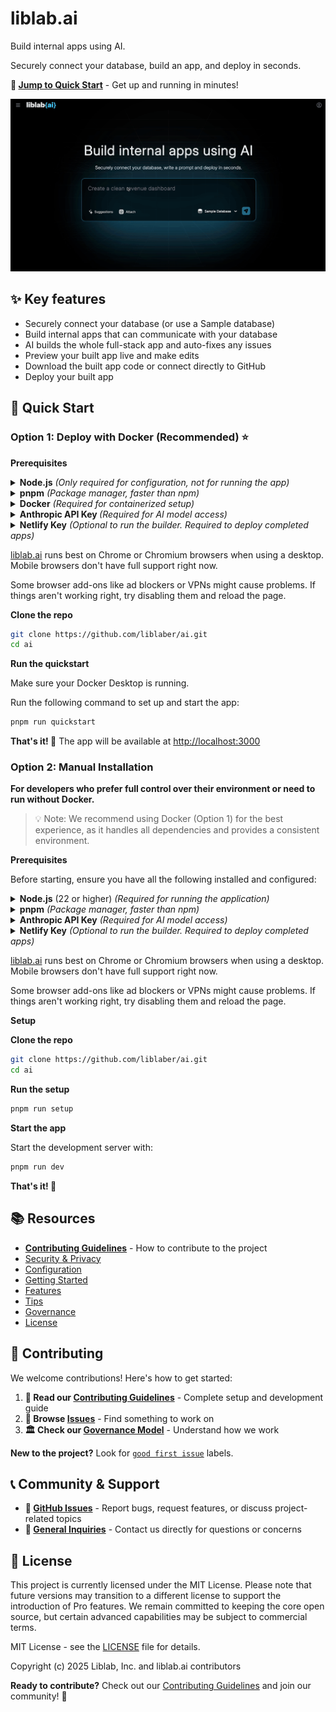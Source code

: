 # liblab.ai

Build internal apps using AI.

Securely connect your database, build an app, and deploy in seconds.

**🚀 [Jump to Quick Start](#-quick-start)** - Get up and running in minutes!

![Alt text](https://github.com/liblaber/ai/raw/main/assets/videos/liblab-ai-demo.gif)

## **✨ Key features**

- Securely connect your database (or use a Sample database)
- Build internal apps that can communicate with your database
- AI builds the whole full-stack app and auto-fixes any issues
- Preview your built app live and make edits
- Download the built app code or connect directly to GitHub
- Deploy your built app

## **🚀 Quick Start**

### **Option 1: Deploy with Docker (Recommended) ⭐**

**Prerequisites**

<details>
  <summary><b>Node.js</b> <em>(Only required for configuration, not for running the app)</em></summary>

Node.js is a program that helps your computer run certain types of applications. You'll need it to set up this project, but don't worry - it's free and easy to install!

<strong>📱 macOS (Mac computers)</strong>

**Option 1: Simple download (Recommended for beginners)**

1. Open your web browser and go to [nodejs.org](https://nodejs.org/)
2. You'll see two download buttons - click the one that says "LTS" (it's the safer, more stable version)
3. The file will download automatically
4. Double-click the downloaded file (it will end in .pkg)
5. Follow the installation wizard - just click "Continue" and "Install" when prompted
6. Enter your computer password when asked

**Option 2: Using Homebrew**

1. Open Terminal
2. Copy and paste this command: `brew install node`
3. Press Enter and wait for it to finish

<strong>🪟 Windows</strong>

**Option 1: Simple download (Recommended for beginners)**

1. Open your web browser and go to [nodejs.org](https://nodejs.org/)
2. You'll see two download buttons - click the one that says "LTS" (it's the safer, more stable version)
3. The file will download automatically
4. Find the downloaded file (usually in your Downloads folder) and double-click it
5. Follow the installation wizard - just click "Next" and "Install" when prompted
6. Click "Finish" when done

<strong>🐧 Linux</strong>

**Ubuntu/Debian (most common Linux versions)**

1. Open Terminal (press Ctrl + Alt + T)
2. Copy and paste this command: `sudo apt update && sudo apt install nodejs npm`
3. Press Enter and type your password when asked
4. Type "Y" and press Enter to confirm

**Other Linux versions**

1. Open Terminal
2. Copy and paste this command: `sudo snap install node --classic`
3. Press Enter and type your password when asked

<strong>✅ How to check if it worked</strong>

After installation, you can verify it worked:

1. Open Terminal (Mac/Linux) or Command Prompt (Windows)
2. Type: `node --version` and press Enter
3. You should see something like "v22.0.0" or higher
4. Type: `npm --version` and press Enter
5. You should see a version number like "9.6.7"

<strong>❓ Need help?</strong>

- **Windows users:** If you get an error about "node is not recognized", restart your computer after installation or refer to the [official Windows guide](https://learn.microsoft.com/en-us/windows/dev-environment/javascript/nodejs-on-windows)
- **Mac users:** If you get a security warning, go to System Preferences > Security & Privacy and click "Allow"
- **Linux users:** If you get a permission error, make sure to type `sudo` before the commands

</details>

<details>
  <summary><b>pnpm</b> <em>(Package manager, faster than npm)</em></summary>

```bash
# Install pnpm globally
npm install -g pnpm

# Verify installation
pnpm --version
```

</details>

<details>
  <summary><b>Docker</b> <em>(Required for containerized setup)</em></summary>

Install Docker Desktop from [docker.com/get-started](https://www.docker.com/get-started/)

**Verify the Installation**

```bash
docker --version
docker-compose --version
```

</details>

<details>
  <summary><b>Anthropic API Key </b><em>(Required for AI model access)</em></summary>

<strong>Step 1: Create an Anthropic Account</strong>

1. Go to [console.anthropic.com/signup](https://console.anthropic.com/signup)
2. Create an account
3. Verify your email

<strong>Step 2: Generate an API Key</strong> 4. Go to [console.anthropic.com/settings/keys](https://console.anthropic.com/settings/keys) 5. Click "Create Key" 6. Give it a name (e.g., "liblab-ai") 7. Copy the API key (starts with `sk-ant-`)

<strong>Step 3: Save your API Key</strong>
Add this to your `.env` file during setup, but keep it handy:

```bash
ANTHROPIC_API_KEY=sk-ant-your-api-key-here
```

</details>

<details>
  <summary><b>Netlify Key</b> <em>(Optional to run the builder. Required to deploy completed apps)</em></summary>

<strong>Step 1: Create a Netlify account</strong>

1. Go to [netlify.com](https://netlify.com/)
2. Sign up for a free account

<strong>Step 2: Generate an auth token</strong> 3. Go to User Settings &gt; Applications &gt; New access token 4. Generate and copy your token

<strong>Step 3: Add the token to your .env file</strong>

```bash
NETLIFY_AUTH_TOKEN=your-token-here
```

Once configured, you can deploy any app you generate through liblab.ai to Netlify using the deploy option in the UI.

</details>

[liblab.ai](http://liblab.ai/) runs best on Chrome or Chromium browsers when using a desktop. Mobile browsers don't have full support right now.

Some browser add-ons like ad blockers or VPNs might cause problems. If things aren't working right, try disabling them and reload the page.

**Clone the repo**

```bash
git clone https://github.com/liblaber/ai.git
cd ai
```

**Run the quickstart**

Make sure your Docker Desktop is running.

Run the following command to set up and start the app:

```bash
pnpm run quickstart
```

**That's it! 🎉** The app will be available at [http://localhost:3000](http://localhost:3000/)

### **Option 2: Manual Installation**

**For developers who prefer full control over their environment or need to run without Docker.**

> 💡 Note: We recommend using Docker (Option 1) for the best experience, as it handles all dependencies and provides a consistent environment.

**Prerequisites**

Before starting, ensure you have all the following installed and configured:

<details>
  <summary><b>Node.js</b> (22 or higher) <em>(Required for running the application)</em></summary>

Node.js is a program that helps your computer run certain types of applications. You'll need it to run this project on your computer.

<strong>📱 macOS (Mac computers)</strong>

**Option 1: Simple download (Recommended for beginners)**

1. Open your web browser and go to [nodejs.org](https://nodejs.org/)
2. You'll see two download buttons - click the one that says "LTS" (it's the safer, more stable version)
3. The file will download automatically
4. Double-click the downloaded file (it will end in .pkg)
5. Follow the installation wizard - just click "Continue" and "Install" when prompted
6. Enter your computer password when asked

**Option 2: Using Homebrew (if you're comfortable with Terminal)**

1. Open Terminal (press Cmd + Space, type "Terminal", press Enter)
2. Copy and paste this command: `brew install node`
3. Press Enter and wait for it to finish

<strong>🪟 Windows</strong>

**Option 1: Simple download (Recommended for beginners)**

1. Open your web browser and go to [nodejs.org](https://nodejs.org/)
2. You'll see two download buttons - click the one that says "LTS" (it's the safer, more stable version)
3. The file will download automatically
4. Find the downloaded file (usually in your Downloads folder) and double-click it
5. Follow the installation wizard - just click "Next" and "Install" when prompted
6. Click "Finish" when done

**Option 2: Using Windows Store (Windows 10/11)**

1. Open the Microsoft Store app
2. Search for "Node.js"
3. Click "Install" on the official Node.js app
4. Wait for it to finish installing

<strong>🐧 Linux</strong>

**Ubuntu/Debian (most common Linux versions)**

1. Open Terminal (press Ctrl + Alt + T)
2. Copy and paste this command: `sudo apt update && sudo apt install nodejs npm`
3. Press Enter and type your password when asked
4. Type "Y" and press Enter to confirm

**Other Linux versions**

1. Open Terminal
2. Copy and paste this command: `sudo snap install node --classic`
3. Press Enter and type your password when asked

<strong>✅ How to check if it worked</strong>

After installation, you can verify it worked:

1. Open Terminal (Mac/Linux) or Command Prompt (Windows)
2. Type: `node --version` and press Enter
3. You should see something like "v22.0.0" or higher
4. Type: `npm --version` and press Enter
5. You should see a version number like "9.6.7"

<strong>❓ Need help?</strong>

- **Windows users:** If you get an error about "node is not recognized", restart your computer after installation or refer to the [official Windows guide](https://learn.microsoft.com/en-us/windows/dev-environment/javascript/nodejs-on-windows).
- **Mac users:** If you get a security warning, go to System Preferences > Security & Privacy and click "Allow"
- **Linux users:** If you get a permission error, make sure to type `sudo` before the commands

</details>

<details>
  <summary><b>pnpm</b> <em>(Package manager, faster than npm)</em></summary>

```bash
# Install pnpm globally
npm install -g pnpm

# Verify installation
pnpm --version
```

</details>

<details>
  <summary><b>Anthropic API Key</b> <em>(Required for AI model access)</em></summary>

<strong>Step 1: Create an Anthropic Account</strong>

1. Go to [console.anthropic.com/signup](https://console.anthropic.com/signup)
2. Create an account
3. Verify your email

<strong>Step 2: Generate an API Key</strong> 4. Go to [console.anthropic.com/settings/keys](https://console.anthropic.com/settings/keys) 5. Click "Create Key" 6. Give it a name (e.g., "liblab-ai") 7. Copy the API key (starts with `sk-ant-`)

<strong>Step 3: Save your API Key</strong>
Add this to your `.env` file during setup, but keep it handy:

```bash
ANTHROPIC_API_KEY=sk-ant-your-api-key-here
```

</details>

<details>
  <summary><b>Netlify Key</b> <em>(Optional to run the builder. Required to deploy completed apps)</em></summary>

<strong>Step 1: Create a Netlify account</strong>

1. Go to [netlify.com](https://netlify.com/)
2. Sign up for a free account

<strong>Step 2: Generate an auth token</strong> 3. Go to User Settings &gt; Applications &gt; New access token 4. Generate and copy your token

<strong>Step 3: Add the token to your .env file</strong>

```bash
NETLIFY_AUTH_TOKEN=your-token-here
```

</details>

[liblab.ai](http://liblab.ai/) runs best on Chrome or Chromium browsers when using a desktop. Mobile browsers don't have full support right now.

Some browser add-ons like ad blockers or VPNs might cause problems. If things aren't working right, try disabling them and reload the page.

**Setup**

**Clone the repo**

```bash
git clone https://github.com/liblaber/ai.git
cd ai
```

**Run the setup**

```bash
pnpm run setup
```

**Start the app**

Start the development server with:

```bash
pnpm run dev
```

**That's it! 🎉**

## **📚 Resources**

- [**Contributing Guidelines**](https://github.com/liblaber/ai/blob/main/CONTRIBUTING.md) - How to contribute to the project
- [Security & Privacy](docs/security-and-privacy.md)
- [Configuration](docs/configuration.md)
- [Getting Started](docs/getting-started.md)
- [Features](docs/features.md)
- [Tips](docs/tips.md)
- [Governance](docs/governance.md)
- [License](LICENSE)

## **🤝 Contributing**

We welcome contributions! Here's how to get started:

1. **📖 Read our [Contributing Guidelines](https://github.com/liblaber/ai/blob/main/CONTRIBUTING.md)** - Complete setup and development guide
2. **🐛 Browse [Issues](https://github.com/liblaber/ai/issues)** - Find something to work on
3. **🏛️ Check our [Governance Model](docs/governance.md)** - Understand how we work

**New to the project?** Look for [`good first issue`](https://github.com/liblaber/ai/labels/good%20first%20issue) labels.

## **📞 Community & Support**

- **🐛 [GitHub Issues](https://github.com/liblaber/ai/issues)** - Report bugs, request features, or discuss project-related topics
- **📧 [General Inquiries](mailto:contact@liblab.ai)** - Contact us directly for questions or concerns

## **📄 License**

This project is currently licensed under the MIT License. Please note that future versions may transition to a different license to support the introduction of Pro features. We remain committed to keeping the core open source, but certain advanced capabilities may be subject to commercial terms.

MIT License - see the [LICENSE](https://github.com/liblaber/ai/blob/main/LICENSE) file for details.

Copyright (c) 2025 Liblab, Inc. and liblab.ai contributors

**Ready to contribute?** Check out our [Contributing Guidelines](https://github.com/liblaber/ai/blob/main/CONTRIBUTING.md) and join our community! 🚀
